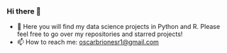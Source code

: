 ### Hi there 👋

- 🌱 Here you will find my data science projects in Python and R.
  Please feel free to go over my repositories and starred projects!
- 📫 How to reach me: oscarbrionesr1@gmail.com

<!--
**oscarbrionesr/oscarbrionesr** is a ✨ _special_ ✨ repository because its `README.md` (this file) appears on your GitHub profile.

Here are some ideas to get you started:

- 🔭 I’m currently working on ...
- 🌱 I’m currently learning data science, python, and R
- 👯 I’m looking to collaborate on ...
- 🤔 I’m looking for help with ...
- 💬 Ask me about ...
- 📫 How to reach me: oscarbrionesr1@gmail.com
- 😄 Pronouns: ...
- ⚡ Fun fact: ...
-->
